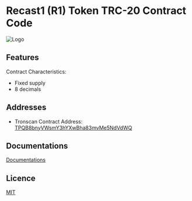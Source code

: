 
# Recast1 (R1) Token TRC-20 Contract Code




![Logo](https://mobile.recast1.org/img/recast1_logo.png)

    
## Features

Contract Characteristics:

- Fixed supply
- 8 decimals
  

## Addresses
- Tronscan Contract Address: [TPQB8bnyVWsmY3hYXwBha83mvMe5NdVdWQ](https://tronscan.org/#/token20/TPQB8bnyVWsmY3hYXwBha83mvMe5NdVdWQ)
## Documentations

[Documentations](https://docs.recast1.org/)

  
## Licence

[MIT](https://choosealicense.com/licenses/mit/)

  
